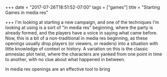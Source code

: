 +++
date = "2017-07-26T18:51:52-07:00"
tags = ["games"]
title = "Starting Games in media res"

+++
I'm looking at starting a new campaign, and one of the techniques I'm looking at using is a sort of "in media res" beginning, where the party is already formed, and the players have a voice in saying what came before. Now, this is a bit of a non-traditional in media res beginning, as these openings usually drop players (or viewers, or readers) into a situation with little knowledge of context or history. A variation on this is the classic amnesiac plot twist, where the characters are yanked from one point in time to another, with no clue about what happened in between.

In media res openings are an effective tool to bring 
